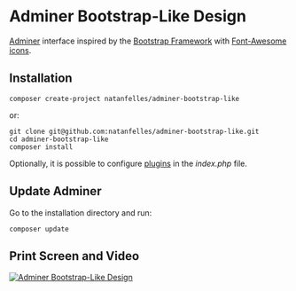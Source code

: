 # Adminer Bootstrap-Like Design

[Adminer](https://www.adminer.org) interface inspired by the [Bootstrap Framework](https://getbootstrap.com/docs/3.3) with [Font-Awesome icons](http://fontawesome.io).

## Installation

```
composer create-project natanfelles/adminer-bootstrap-like
```

or:

```
git clone git@github.com:natanfelles/adminer-bootstrap-like.git
cd adminer-bootstrap-like
composer install
```

Optionally, it is possible to configure [plugins](https://www.adminer.org/plugins) in the _index.php_ file.

## Update Adminer

Go to the installation directory and run:

```
composer update
```

## Print Screen and Video

[![Adminer Bootstrap-Like Design](https://i.imgur.com/Hu9ANYR.png)](https://www.youtube.com/watch?v=fMFCuaJphVk "Adminer Sidebar Toggle")
